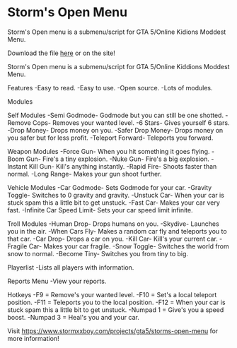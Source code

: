 # Storm's Open Menu

Storm's Open menu is a submenu/script for GTA 5/Online Kidions Moddest Menu.

Download the file [here](Storm's%20Open%20Menu%20V2.lua) or on the site!

Storm's Open menu is a submenu/script for GTA 5/Online Kiddions Moddest Menu.


Features
-Easy to read.
-Easy to use.
-Open source.
-Lots of modules.

Modules

Self Modules
-Semi Godmode- Godmode but you can still be one shotted.
-Remove Cops- Removes your wanted level.
-6 Stars- Gives yourself 6 stars.
-Drop Money- Drops money on you.
-Safer Drop Money- Drops money on you safer but for less profit.
-Teleport Forward- Teleports you forward.

Weapon Modules
-Force Gun- When you hit something it goes flying.
-Boom Gun- Fire's a tiny explosion.
-Nuke Gun- Fire's a big explosion.
-Instant Kill Gun- Kill's anything instantly.
-Rapid Fire- Shoots faster than normal.
-Long Range- Makes your gun shoot further.

Vehicle Modules
-Car Godmode- Sets Godmode for your car.
-Gravity Toggle- Switches to 0 gravity and gravity.
-Unstuck Car- When your car is stuck spam this a little bit to get unstuck.
-Fast Car- Makes your car very fast.
-Infinite Car Speed Limit- Sets your car speed limit infinite.

Troll Modules
-Human Drop- Drops humans on you.
-Skydive- Launches you in the air.
-When Cars Fly- Makes a random car fly and teleports you to that car.
-Car Drop- Drops a car on you.
-Kill Car- Kill's your current car.
-Fragile Car- Makes your car fragile.
-Snow Toggle- Switches the world from snow to normal.
-Become Tiny- Switches you from tiny to big.

Playerlist
-Lists all players with information.

Reports Menu
-View your reports.

Hotkeys
-F9 = Remove's your wanted level.
-F10 = Set's a local teleport position.
-F11 = Teleports you to the local position.
-F12 = When your car is stuck spam this a little bit to get unstuck.
-Numpad 1 = Give's you a speed boost.
-Numpad 3 = Heal's you and your car.


Visit https://www.stormxxboy.com/projects/gta5/storms-open-menu for more information!
